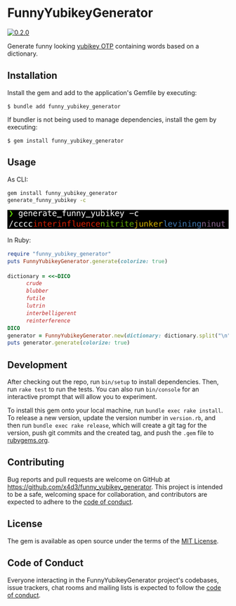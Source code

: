 # FunnyYubikeyGenerator

[![0.2.0](https://badge.fury.io/rb/funny_yubikey_generator.svg)](https://badge.fury.io/rb/funny_yubikey_generator)

Generate funny looking [yubikey OTP](https://developers.yubico.com/OTP/OTPs_Explained.html) containing words based on a dictionary.

## Installation

Install the gem and add to the application's Gemfile by executing:

    $ bundle add funny_yubikey_generator

If bundler is not being used to manage dependencies, install the gem by executing:

    $ gem install funny_yubikey_generator

## Usage
    
As CLI:
```bash
gem install funny_yubikey_generator
generate_funny_yubikey -c
```

![preview.png](preview.png)

In Ruby:
```ruby
require "funny_yubikey_generator"
puts FunnyYubikeyGenerator.generate(colorize: true)

dictionary = <<~DICO
      crude
      blubber
      futile
      lutrin
      interbelligerent
      reinterference
DICO
generator = FunnyYubikeyGenerator.new(dictionary: dictionary.split("\n"))
puts generator.generate(colorize: true)
```

## Development

After checking out the repo, run `bin/setup` to install dependencies. Then, run `rake test` to run the tests. You can also run `bin/console` for an interactive prompt that will allow you to experiment.

To install this gem onto your local machine, run `bundle exec rake install`. To release a new version, update the version number in `version.rb`, and then run `bundle exec rake release`, which will create a git tag for the version, push git commits and the created tag, and push the `.gem` file to [rubygems.org](https://rubygems.org).

## Contributing

Bug reports and pull requests are welcome on GitHub at https://github.com/x4d3/funny_yubikey_generator. This project is intended to be a safe, welcoming space for collaboration, and contributors are expected to adhere to the [code of conduct](https://github.com/x4d3/funny_yubikey_generator/blob/master/CODE_OF_CONDUCT.md).

## License

The gem is available as open source under the terms of the [MIT License](https://opensource.org/licenses/MIT).

## Code of Conduct

Everyone interacting in the FunnyYubikeyGenerator project's codebases, issue trackers, chat rooms and mailing lists is expected to follow the [code of conduct](https://github.com/x4d3/funny_yubikey_generator/blob/master/CODE_OF_CONDUCT.md).
